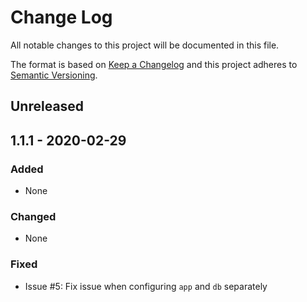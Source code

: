
# Change Log
All notable changes to this project will be documented in this file.

The format is based on [Keep a Changelog](http://keepachangelog.com/)
and this project adheres to [Semantic Versioning](http://semver.org/).

## Unreleased

## 1.1.1 - 2020-02-29

### Added
- None

### Changed
- None

### Fixed

- Issue #5:
  Fix issue when configuring `app` and `db` separately
